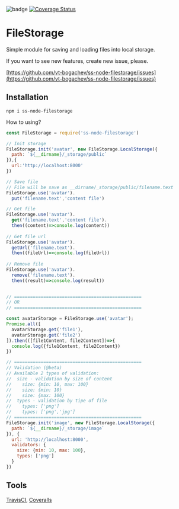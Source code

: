 ![badge](https://travis-ci.org/vt-bogachev/ss-node-filestorage.svg?branch=master)
[![Coverage Status](https://coveralls.io/repos/github/vt-bogachev/ss-node-filestorage/badge.svg)](https://coveralls.io/github/vt-bogachev/ss-node-filestorage)

FileStorage
=========================

Simple module for saving and loading files into local storage.

If you want to see new features, create new issue, please.

[https://github.com/vt-bogachev/ss-node-filestorage/issues](https://github.com/vt-bogachev/ss-node-filestorage/issues)

Installation
------------
```
npm i ss-node-filestorage
```

How to using?
```javascript
const FileStorage = require('ss-node-filestorage')

// Init storage
FileStorage.init('avatar', new FileStorage.LocalStorage({
  path: `${__dirname}/_storage/public`
}),{
  url:'http://localhost:8000'
})

// Save file
// File will be save as __dirname/_storage/public/filename.text
FileStorage.use('avatar').
  put('filename.text','content file')

// Get file
FileStorage.use('avatar').
  get('filename.text','content file').
  then((content)=>console.log(content))
  
// Get file url
FileStorage.use('avatar').
  getUrl('filename.text').
  then((fileUrl)=>console.log(fileUrl))
  
// Remove file  
FileStorage.use('avatar').
  remove('filename.text').
  then((result)=>console.log(result))
 

// ================================================
// OR
// ================================================

const avatarStorage = FileStorage.use('avatar');
Promise.all([
  avatarStorage.get('file1'),  
  avatarStorage.get('file2')
]).then(([file1Content, file2Content])=>{
  console.log({file1Content, file2Content})
})

// ================================================
// Validation (@beta)
// Available 2 types of validation:
//  size - validation by size of content
//    size: {min: 10, max: 100}
//    size: {min: 10}
//    size: {max: 100}
//  types - validation by tipe of file
//    types: ['png']
//    types: ['png','jpg']
// ================================================
FileStorage.init('image', new FileStorage.LocalStorage({
  path: `${__dirname}/_storage/image`
}), {
  url: 'http://localhost:8000',
  validators: {
    size: {min: 10, max: 100},
    types: ['png']
  }
})

```

Tools
---------------------------
[TravisCI](https://travis-ci.org/), [Coveralls](https://coveralls.io)